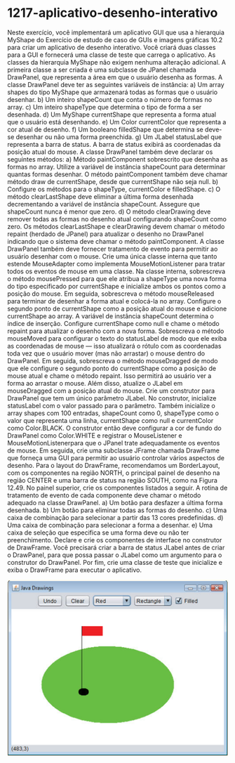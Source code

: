 # 1217-aplicativo-desenho-interativo
Neste exercício, você implementará um aplicativo GUI que usa a hierarquia MyShape do Exercício de estudo de caso de GUIs e imagens gráficas 10.2 para criar um aplicativo de desenho interativo. 
Você criará duas classes para a GUI
e fornecerá uma classe de teste que carrega o aplicativo. As classes da hierarquia MyShape não exigem nenhuma alteração adicional.
A primeira classe a ser criada é uma subclasse de JPanel chamada DrawPanel, que representa a área em que o usuário desenha as
formas. A classe DrawPanel deve ter as seguintes variáveis de instância:
a) Um array shapes do tipo MyShape que armazenará todas as formas que o usuário desenhar.
b) Um inteiro shapeCount que conta o número de formas no array.
c) Um inteiro shapeType que determina o tipo de forma a ser desenhada.
d) Um MyShape currentShape que representa a forma atual que o usuário está desenhando.
e) Um Color currentColor que representa a cor atual de desenho.
f) Um booleano filledShape que determina se deve-se desenhar ou não uma forma preenchida.
g) Um JLabel statusLabel que representa a barra de status. A barra de status exibirá as coordenadas da posição atual do mouse.
A classe DrawPanel também deve declarar os seguintes métodos:
a) Método paintComponent sobrescrito que desenha as formas no array. Utilize a variável de instância shapeCount para determinar quantas formas desenhar. O método paintComponent também deve chamar método draw de currentShape, desde que
currentShape não seja null.
b) Configure os métodos para o shapeType, currentColor e filledShape.
c) O método clearLastShape deve eliminar a última forma desenhada decrementando a variável de instância shapeCount. Assegure
que shapeCount nunca é menor que zero.
d) O método clearDrawing deve remover todas as formas no desenho atual configurando shapeCount como zero.
Os métodos clearLastShape e clearDrawing devem chamar o método repaint (herdado de JPanel) para atualizar o desenho no DrawPanel indicando que o sistema deve chamar o método paintComponent.
A classe DrawPanel também deve fornecer tratamento de evento para permitir ao usuário desenhar com o mouse. Crie uma única
classe interna que tanto estende MouseAdapter como implementa MouseMotionListener para tratar todos os eventos de mouse em
uma classe.
Na classe interna, sobrescreva o método mousePressed para que ele atribua a shapeType uma nova forma do tipo especificado por
currentShape e inicialize ambos os pontos como a posição do mouse. Em seguida, sobrescreva o método mouseReleased para terminar de desenhar a forma atual e colocá-la no array. Configure o segundo ponto de currentShape como a posição atual do mouse e adicione currentShape ao array. A variável de instância shapeCount determina o índice de inserção. Configure currentShape como null
e chame o método repaint para atualizar o desenho com a nova forma.
Sobrescreva o método mouseMoved para configurar o texto do statusLabel de modo que ele exiba as coordenadas de mouse —
isso atualizará o rótulo com as coordenadas toda vez que o usuário mover (mas não arrastar) o mouse dentro do DrawPanel. Em seguida,
sobrescreva o método mouseDragged de modo que ele configure o segundo ponto do currentShape como a posição de mouse atual e
chame o método repaint. Isso permitirá ao usuário ver a forma ao arrastar o mouse. Além disso, atualize o JLabel em mouseDragged
com a posição atual do mouse.
Crie um construtor para DrawPanel que tem um único parâmetro JLabel. No construtor, inicialize statusLabel com o valor
passado para o parâmetro. Também inicialize o array shapes com 100 entradas, shapeCount como 0, shapeType como o valor que representa uma linha, currentShape como null e currentColor como Color.BLACK. O construtor então deve configurar a cor de
fundo do DrawPanel como Color.WHITE e registrar o MouseListener e MouseMotionListenerpara que o JPanel trate adequadamente os eventos de mouse.
Em seguida, crie uma subclasse JFrame chamada DrawFrame que forneça uma GUI para permitir ao usuário controlar vários aspectos de desenho. Para o layout do DrawFrame, recomendamos um BorderLayout, com os componentes na região NORTH, o principal
painel de desenho na região CENTER e uma barra de status na região SOUTH, como na Figura 12.49. No painel superior, crie os componentes
listados a seguir. A rotina de tratamento de evento de cada componente deve chamar o método adequado na classe DrawPanel.
a) Um botão para desfazer a última forma desenhada.
b) Um botão para eliminar todas as formas do desenho.
c) Uma caixa de combinação para selecionar a partir das 13 cores predefinidas.
d) Uma caixa de combinação para selecionar a forma a desenhar.
e) Uma caixa de seleção que especifica se uma forma deve ou não ter preenchimento.
Declare e crie os componentes de interface no construtor de DrawFrame. Você precisará criar a barra de status JLabel antes de criar
o DrawPanel, para que possa passar o JLabel como um argumento para o construtor do DrawPanel. Por fim, crie uma classe de teste
que inicialize e exiba o DrawFrame para executar o aplicativo.

![exercicio](1.PNG)
